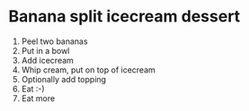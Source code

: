 # Banana split icecream dessert

1. Peel two bananas
2. Put in a bowl
3. Add icecream
4. Whip cream, put on top of icecream
5. Optionally add topping
6. Eat :-)
7. Eat more

